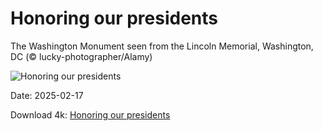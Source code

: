 # Honoring our presidents

The Washington Monument seen from the Lincoln Memorial, Washington, DC (© lucky-photographer/Alamy)

![Honoring our presidents](https://bing.com/th?id=OHR.LincolnSunrise_EN-US7725604655_UHD.jpg&rf=LaDigue_UHD.jpg&pid=hp&w=1024&h=576&rs=1&c=4)

Date: 2025-02-17

Download 4k: [Honoring our presidents](https://bing.com/th?id=OHR.LincolnSunrise_EN-US7725604655_UHD.jpg&rf=LaDigue_UHD.jpg&pid=hp&w=3840&h=2160&rs=1&c=4)

